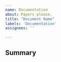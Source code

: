 ```yaml
---
name: Documentation
about: Papers please.
title: "Document Name"
labels: 'Documentation'
assignees: ''

---
```

<!-- The note within these arrows are for you but can be deleted. -->

## Summary

<!-- Provide a general summary of the document here and in the title. -->

<!-- Is the document related to a system or feature? Describe the feature. -->

<!-- Is there an existing document or do we need to start one? -->

<!-- List any topics/requirements/issues the document needs. -->
